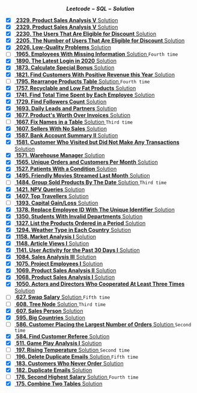 **$${Leetcode-SQL-Solution}$$**

- [x] <a href="https://leetcode.com/problems/count-artist-occurrences-on-spotify-ranking-list/description/"> **2329. Product Sales Analysis V** <a>   <a href="https://github.com/CIANPINGPENG/Leetcode-SQL-Solution/blob/main/SQL/2669.%20Count%20Artist%20Occurrences%20On%20Spotify%20Ranking%20List"> Solution <a> 
- [x] <a href="https://leetcode.com/problems/product-sales-analysis-v/description/"> **2329. Product Sales Analysis V** <a>   <a href="https://github.com/CIANPINGPENG/Leetcode-SQL-Solution/blob/main/SQL/2329.%20Product%20Sales%20Analysis%20V"> Solution <a>  
- [x] <a href="https://leetcode.com/problems/the-users-that-are-eligible-for-discount/description/"> **2230. The Users That Are Eligible for Discount** <a>   <a href="https://github.com/CIANPINGPENG/Leetcode-SQL-Solution/blob/main/SQL/2230.%20The%20Users%20That%20Are%20Eligible%20for%20Discount"> Solution <a>  
- [x] <a href="https://leetcode.com/problems/the-number-of-users-that-are-eligible-for-discount/description/"> **2205. The Number of Users That Are Eligible for Discount** <a>   <a href="https://github.com/CIANPINGPENG/Leetcode-SQL-Solution/blob/main/SQL/2205.%20The%20Number%20of%20Users%20That%20Are%20Eligible%20for%20Discount"> Solution <a>  
- [x] <a href="https://leetcode.com/problems/low-quality-problems/description/"> **2026. Low-Quality Problems** <a>   <a href="https://github.com/CIANPINGPENG/Leetcode-SQL-Solution/blob/main/SQL/2026.%20Low-Quality%20Problems"> Solution <a>  
- [ ] <a href="https://leetcode.com/problems/employees-with-missing-information/description/?envType=study-plan&id=sql-i"> **1965. Employees With Missing Information** <a>   <a href="https://github.com/CIANPINGPENG/Leetcode-SQL-Solution/blob/main/SQL/1965.%20Employees%20With%20Missing%20Information"> Solution <a>  ```Fourth time```  
- [x] <a href="https://leetcode.com/problems/the-latest-login-in-2020/description/?envType=study-plan&id=sql-i"> **1890. The Latest Login in 2020** <a>   <a href="https://github.com/CIANPINGPENG/Leetcode-SQL-Solution/blob/main/SQL/1890.%20The%20Latest%20Login%20in%202020"> Solution <a>  
- [x] <a href="https://leetcode.com/problems/calculate-special-bonus/description/?envType=study-plan&id=sql-i"> **1873. Calculate Special Bonus** <a>   <a href="https://github.com/CIANPINGPENG/Leetcode-SQL-Solution/blob/main/SQL/1873.%20Calculate%20Special%20Bonus"> Solution <a>  
- [x] <a href="https://leetcode.com/problems/find-customers-with-positive-revenue-this-year/description/"> **1821. Find Customers With Positive Revenue this Year** <a>   <a href="https://github.com/CIANPINGPENG/Leetcode-SQL-Solution/blob/main/SQL/1821.%20Find%20Customers%20With%20Positive%20Revenue%20this%20Year"> Solution <a> 
- [ ] <a href="https://leetcode.com/problems/rearrange-products-table/description/?envType=study-plan&id=sql-i"> **1795. Rearrange Products Table** <a>   <a href="https://github.com/CIANPINGPENG/Leetcode-SQL-Solution/blob/main/SQL/1795.%20Rearrange%20Products%20Table"> Solution <a>  ```Fourth time```  
- [x] <a href="https://leetcode.com/problems/big-countries/description/?envType=study-plan&id=sql-i"> **1757. Recyclable and Low Fat Products** <a>   <a href="https://github.com/CIANPINGPENG/Leetcode-SQL-Solution/blob/main/SQL/595.%20Big%20Countries"> Solution <a>  
- [x] <a href="https://leetcode.com/problems/find-total-time-spent-by-each-employee/description/?envType=study-plan&id=sql-i"> **1741. Find Total Time Spent by Each Employee** <a>   <a href="https://github.com/CIANPINGPENG/Leetcode-SQL-Solution/blob/main/SQL/1741.%20Find%20Total%20Time%20Spent%20by%20Each%20Employee"> Solution <a>  
- [x] <a href="https://leetcode.com/problems/find-followers-count/description/?envType=study-plan&id=sql-i"> **1729. Find Followers Count** <a>   <a href="https://github.com/CIANPINGPENG/Leetcode-SQL-Solution/tree/main/SQL"> Solution <a>  
- [x] <a href="https://leetcode.com/problems/daily-leads-and-partners/description/?envType=study-plan&id=sql-i"> **1693. Daily Leads and Partners** <a>   <a href="https://github.com/CIANPINGPENG/Leetcode-SQL-Solution/blob/main/SQL/1693.%20Daily%20Leads%20and%20Partners"> Solution <a>  
- [x] <a href="https://leetcode.com/problems/products-worth-over-invoices/description/"> **1677. Product's Worth Over Invoices** <a>   <a href="https://github.com/CIANPINGPENG/Leetcode-SQL-Solution/blob/main/SQL/1677.%20Product's%20Worth%20Over%20Invoices"> Solution <a>  
- [ ] <a href="https://leetcode.com/problems/fix-names-in-a-table/description/?envType=study-plan&id=sql-i"> **1667. Fix Names in a Table** <a>   <a href="https://github.com/CIANPINGPENG/Leetcode-SQL-Solution/blob/main/SQL/1667.%20Fix%20Names%20in%20a%20Table"> Solution <a> ``` Third time ```     
- [x] <a href="https://leetcode.com/problems/sellers-with-no-sales/description/"> **1607. Sellers With No Sales** <a>   <a href="https://github.com/CIANPINGPENG/Leetcode-SQL-Solution/blob/main/SQL/1607.%20Sellers%20With%20No%20Sales"> Solution <a> 
- [x] <a href="https://leetcode.com/problems/bank-account-summary-ii/description/"> **1587. Bank Account Summary II** <a>   <a href="https://github.com/CIANPINGPENG/Leetcode-SQL-Solution/blob/main/SQL/1587.%20Bank%20Account%20Summary%20II"> Solution <a>   
- [x] <a href="https://leetcode.com/problems/customer-who-visited-but-did-not-make-any-transactions/description/?envType=study-plan&id=sql-i"> **1581. Customer Who Visited but Did Not Make Any Transactions** <a>   <a href="https://github.com/CIANPINGPENG/Leetcode-SQL-Solution/blob/main/SQL/1581.%20Customer%20Who%20Visited%20but%20Did%20Not%20Make%20Any%20Transactions"> Solution <a>  
- [x] <a href="https://leetcode.com/problems/warehouse-manager/description/"> **1571. Warehouse Manager** <a>   <a href="https://github.com/CIANPINGPENG/Leetcode-SQL-Solution/blob/main/SQL/1571.%20Warehouse%20Manager"> Solution <a>  
- [x] <a href="https://leetcode.com/problems/unique-orders-and-customers-per-month/description/"> **1565. Unique Orders and Customers Per Month** <a>   <a href="https://github.com/CIANPINGPENG/Leetcode-SQL-Solution/blob/main/SQL/1565.%20Unique%20Orders%20and%20Customers%20Per%20Month"> Solution <a>  
- [x] <a href="https://leetcode.com/problems/patients-with-a-condition/description/?envType=study-plan&id=sql-i"> **1527. Patients With a Condition** <a>   <a href="https://github.com/CIANPINGPENG/Leetcode-SQL-Solution/blob/main/SQL/1527.%20Patients%20With%20a%20Condition"> Solution <a>  
- [x] <a href="https://leetcode.com/problems/friendly-movies-streamed-last-month/description/"> **1495. Friendly Movies Streamed Last Month** <a>   <a href="https://github.com/CIANPINGPENG/Leetcode-SQL-Solution/blob/main/SQL/1495.%20Friendly%20Movies%20Streamed%20Last%20Month"> Solution <a>
- [ ] <a href="https://leetcode.com/problems/group-sold-products-by-the-date/description/?envType=study-plan&id=sql-i"> **1484. Group Sold Products By The Date** <a>   <a href="https://github.com/CIANPINGPENG/Leetcode-SQL-Solution/blob/main/SQL/1484.%20Group%20Sold%20Products%20By%20The%20Date"> Solution <a>  ```Third time```  
- [x] <a href="https://leetcode.com/problems/npv-queries/description/"> **1421. NPV Queries** <a>   <a href="https://github.com/CIANPINGPENG/Leetcode-SQL-Solution/blob/main/SQL/1421.%20NPV%20Queries"> Solution <a>  
- [x] <a href="https://leetcode.com/problems/top-travellers/description/?envType=study-plan&id=sql-i"> **1407. Top Travellers** <a>   <a href="https://github.com/CIANPINGPENG/Leetcode-SQL-Solution/blob/main/SQL/1407.%20Top%20Travellers"> Solution <a>  
- [ ] <a href="https://leetcode.com/problems/capital-gainloss/description/?envType=study-plan&id=sql-i"> **1393. Capital Gain/Loss** <a>   <a href="https://github.com/CIANPINGPENG/Leetcode-SQL-Solution/blob/main/SQL/1393.%20Capital%20Gain%20%26%20Loss"> Solution <a> 
- [x] <a href="https://leetcode.com/problems/replace-employee-id-with-the-unique-identifier/description/"> **1378. Replace Employee ID With The Unique Identifier** <a>   <a href="https://github.com/CIANPINGPENG/Leetcode-SQL-Solution/blob/main/SQL/1378.%20Replace%20Employee%20ID%20With%20The%20Unique%20Identifier"> Solution <a> 
- [x] <a href="https://leetcode.com/problems/students-with-invalid-departments/description/"> **1350. Students With Invalid Departments** <a>   <a href="https://github.com/CIANPINGPENG/Leetcode-SQL-Solution/blob/main/SQL/1350.%20Students%20With%20Invalid%20Departments"> Solution <a> 
- [x] <a href="https://leetcode.com/problems/list-the-products-ordered-in-a-period/description/"> **1327. List the Products Ordered in a Period** <a>   <a href="https://github.com/CIANPINGPENG/Leetcode-SQL-Solution/blob/main/SQL/1327.%20List%20the%20Products%20Ordered%20in%20a%20Period"> Solution <a> 
- [x] <a href="https://leetcode.com/problems/weather-type-in-each-country/description/"> **1294. Weather Type in Each Country** <a>   <a href="https://github.com/CIANPINGPENG/Leetcode-SQL-Solution/blob/main/SQL/1294.%20Weather%20Type%20in%20Each%20Country"> Solution <a> 
- [x] <a href="https://leetcode.com/problems/market-analysis-i/description/?envType=study-plan&id=sql-i"> **1158. Market Analysis I** <a>   <a href="https://github.com/CIANPINGPENG/Leetcode-SQL-Solution/blob/main/SQL/1158.%20Market%20Analysis%20I"> Solution <a>  
- [x] <a href="https://leetcode.com/problems/article-views-i/description/?envType=study-plan&id=sql-i"> **1148. Article Views I** <a>   <a href="https://github.com/CIANPINGPENG/Leetcode-SQL-Solution/blob/main/SQL/1148.%20Article%20Views%20I"> Solution <a>  
- [x] <a href="https://leetcode.com/problems/user-activity-for-the-past-30-days-i/description/?envType=study-plan&id=sql-i"> **1141. User Activity for the Past 30 Days I** <a>   <a href="https://github.com/CIANPINGPENG/Leetcode-SQL-Solution/blob/main/SQL/1141.%20User%20Activity%20for%20the%20Past%2030%20Days%20I"> Solution <a>  
- [x] <a href="https://leetcode.com/problems/sales-analysis-iii/description/"> **1084. Sales Analysis III** <a>   <a href="https://github.com/CIANPINGPENG/Leetcode-SQL-Solution/blob/main/SQL/1084.%20Sales%20Analysis%20III"> Solution <a> 
- [x] <a href="https://leetcode.com/problems/project-employees-i/description/"> **1075. Project Employees I** <a>   <a href="https://github.com/CIANPINGPENG/Leetcode-SQL-Solution/blob/main/SQL/1075.%20Project%20Employees%20I"> Solution <a> 
- [x] <a href="https://leetcode.com/problems/product-sales-analysis-ii/description/"> **1069. Product Sales Analysis II** <a>   <a href="https://github.com/CIANPINGPENG/Leetcode-SQL-Solution/blob/main/SQL/1069.%20Product%20Sales%20Analysis%20II"> Solution <a> 
- [x] <a href="https://leetcode.com/problems/product-sales-analysis-i/description/"> **1068. Product Sales Analysis I** <a>   <a href="https://github.com/CIANPINGPENG/Leetcode-SQL-Solution/blob/main/SQL/1068.%20Product%20Sales%20Analysis%20I"> Solution <a> 
- [x] <a href="https://leetcode.com/problems/actors-and-directors-who-cooperated-at-least-three-times/description/"> **1050. Actors and Directors Who Cooperated At Least Three Times** <a>   <a href="https://github.com/CIANPINGPENG/Leetcode-SQL-Solution/blob/main/SQL/1050.%20Actors%20and%20Directors%20Who%20Cooperated%20At%20Least%20Three%20Times"> Solution <a>  
- [ ] <a href="https://leetcode.com/problems/swap-salary/description/?envType=study-plan&id=sql-i"> **627. Swap Salary** <a>   <a href="https://github.com/CIANPINGPENG/Leetcode-SQL-Solution/blob/main/SQL/627.%20Swap%20Salary"> Solution <a>  ```Fifth time```  
- [ ] <a href="https://leetcode.com/problems/tree-node/description/?envType=study-plan&id=sql-i"> **608. Tree Node** <a>   <a href="https://github.com/CIANPINGPENG/Leetcode-SQL-Solution/blob/main/SQL/608.%20Tree%20Node"> Solution <a>  ```Third time```      
- [x] <a href="https://leetcode.com/problems/sales-person/description/?envType=study-plan&id=sql-i"> **607. Sales Person** <a>   <a href="https://github.com/CIANPINGPENG/Leetcode-SQL-Solution/blob/main/SQL/607.%20Sales%20Person"> Solution <a>  
- [x] <a href="https://leetcode.com/problems/big-countries/description/?envType=study-plan&id=sql-i"> **595. Big Countries** <a>   <a href="https://github.com/CIANPINGPENG/Leetcode-SQL-Solution/blob/main/SQL/595.%20Big%20Countries"> Solution <a>  
- [ ] <a href="https://leetcode.com/problems/customer-placing-the-largest-number-of-orders/description/"> **586. Customer Placing the Largest Number of Orders** <a>   <a href="https://github.com/CIANPINGPENG/Leetcode-SQL-Solution/blob/main/SQL/586.%20Customer%20Placing%20the%20Largest%20Number%20of%20Orders"> Solution <a> ``` Second time ```   
- [x] <a href="https://leetcode.com/problems/find-customer-referee/description/"> **584. Find Customer Referee** <a>   <a href="https://github.com/CIANPINGPENG/Leetcode-SQL-Solution/blob/main/SQL/584.%20Find%20Customer%20Referee"> Solution <a>  
- [x] <a href="https://leetcode.com/problems/game-play-analysis-i/description/?envType=study-plan&id=sql-i"> **511. Game Play Analysis I** <a>   <a href="https://leetcode.com/problems/game-play-analysis-i/description/?envType=study-plan&id=sql-i"> Solution <a>  
- [ ] <a href="https://leetcode.com/problems/rising-temperature/description/"> **197. Rising Temperature** <a>   <a href="https://github.com/CIANPINGPENG/Leetcode-SQL-Solution/blob/main/SQL/197.%20Rising%20Temperature"> Solution <a>  ```Second time```   
- [ ] <a href="https://leetcode.com/problems/delete-duplicate-emails/description/?envType=study-plan&id=sql-i"> **196. Delete Duplicate Emails** <a>   <a href="https://github.com/CIANPINGPENG/Leetcode-SQL-Solution/blob/main/SQL/196.%20Delete%20Duplicate%20Emails"> Solution <a>  ```Fifth time```   
- [x] <a href="https://leetcode.com/problems/customers-who-never-order/description/?envType=study-plan&id=sql-i"> **183. Customers Who Never Order** <a>   <a href="https://github.com/CIANPINGPENG/Leetcode-SQL-Solution/blob/main/SQL/183.%20Customers%20Who%20Never%20Order"> Solution <a>  
- [x] <a href="https://leetcode.com/problems/duplicate-emails/description/"> **182. Duplicate Emails** <a>   <a href="https://github.com/CIANPINGPENG/Leetcode-SQL-Solution/blob/main/SQL/182.%20Duplicate%20Emails"> Solution <a>  
- [ ] <a href="https://leetcode.com/problems/second-highest-salary/description/?envType=study-plan&id=sql-i"> **176. Second Highest Salary** <a>   <a href="https://github.com/CIANPINGPENG/Leetcode-SQL-Solution/blob/main/SQL/176.%20Second%20Highest%20Salary"> Solution <a>  ```Fourth time```  
- [x] <a href="https://leetcode.com/problems/combine-two-tables/description/"> **175. Combine Two Tables** <a>   <a href="https://github.com/CIANPINGPENG/Leetcode-SQL-Solution/blob/main/SQL/175.%20Combine%20Two%20Tables"> Solution <a>  
